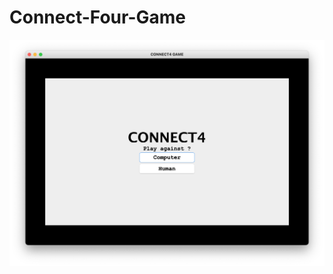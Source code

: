 # Connect-Four-Game

![Initial Screen](https://github.com/akshaya-nagarajan/Connect-Four-Game/blob/main/Output%20Screens/Screen%20Shot%202021-08-06%20at%205.22.11%20AM.png)
